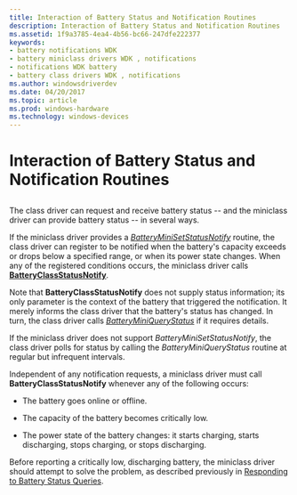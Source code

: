 ```yaml
---
title: Interaction of Battery Status and Notification Routines
description: Interaction of Battery Status and Notification Routines
ms.assetid: 1f9a3785-4ea4-4b56-bc66-247dfe222377
keywords:
- battery notifications WDK
- battery miniclass drivers WDK , notifications
- notifications WDK battery
- battery class drivers WDK , notifications
ms.author: windowsdriverdev
ms.date: 04/20/2017
ms.topic: article
ms.prod: windows-hardware
ms.technology: windows-devices
---
```


# Interaction of Battery Status and Notification Routines


## <span id="ddk_interaction_of_battery_status_and_notification_routines_dg"></span><span id="DDK_INTERACTION_OF_BATTERY_STATUS_AND_NOTIFICATION_ROUTINES_DG"></span>


The class driver can request and receive battery status -- and the miniclass driver can provide battery status -- in several ways.

If the miniclass driver provides a [*BatteryMiniSetStatusNotify*](https://msdn.microsoft.com/library/windows/hardware/ff536277) routine, the class driver can register to be notified when the battery's capacity exceeds or drops below a specified range, or when its power state changes. When any of the registered conditions occurs, the miniclass driver calls [**BatteryClassStatusNotify**](https://msdn.microsoft.com/library/windows/hardware/ff536269).

Note that **BatteryClassStatusNotify** does not supply status information; its only parameter is the context of the battery that triggered the notification. It merely informs the class driver that the battery's status has changed. In turn, the class driver calls [*BatteryMiniQueryStatus*](https://msdn.microsoft.com/library/windows/hardware/ff536274) if it requires details.

If the miniclass driver does not support *BatteryMiniSetStatusNotify*, the class driver polls for status by calling the *BatteryMiniQueryStatus* routine at regular but infrequent intervals.

Independent of any notification requests, a miniclass driver must call **BatteryClassStatusNotify** whenever any of the following occurs:

-   The battery goes online or offline.

-   The capacity of the battery becomes critically low.

-   The power state of the battery changes: it starts charging, starts discharging, stops charging, or stops discharging.

Before reporting a critically low, discharging battery, the miniclass driver should attempt to solve the problem, as described previously in [Responding to Battery Status Queries](responding-to-battery-status-queries.md).

 

 




